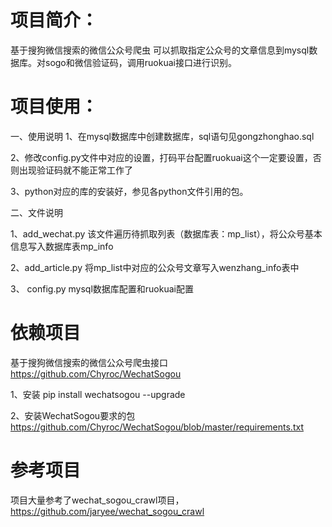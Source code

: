# 项目简介：

基于搜狗微信搜索的微信公众号爬虫 可以抓取指定公众号的文章信息到mysql数据库。对sogo和微信验证码，调用ruokuai接口进行识别。

# 项目使用：

一、使用说明
1、在mysql数据库中创建数据库，sql语句见gongzhonghao.sql

2、修改config.py文件中对应的设置，打码平台配置ruokuai这个一定要设置，否则出现验证码就不能正常工作了

3、python对应的库的安装好，参见各python文件引用的包。

二、文件说明

1、add_wechat.py 该文件遍历待抓取列表（数据库表：mp_list），将公众号基本信息写入数据库表mp_info

2、add_article.py 将mp_list中对应的公众号文章写入wenzhang_info表中

3、 config.py mysql数据库配置和ruokuai配置

# 依赖项目
基于搜狗微信搜索的微信公众号爬虫接口
https://github.com/Chyroc/WechatSogou

1、安装
pip install wechatsogou --upgrade

2、安装WechatSogou要求的包
https://github.com/Chyroc/WechatSogou/blob/master/requirements.txt

# 参考项目

项目大量参考了wechat_sogou_crawl项目，https://github.com/jaryee/wechat_sogou_crawl
